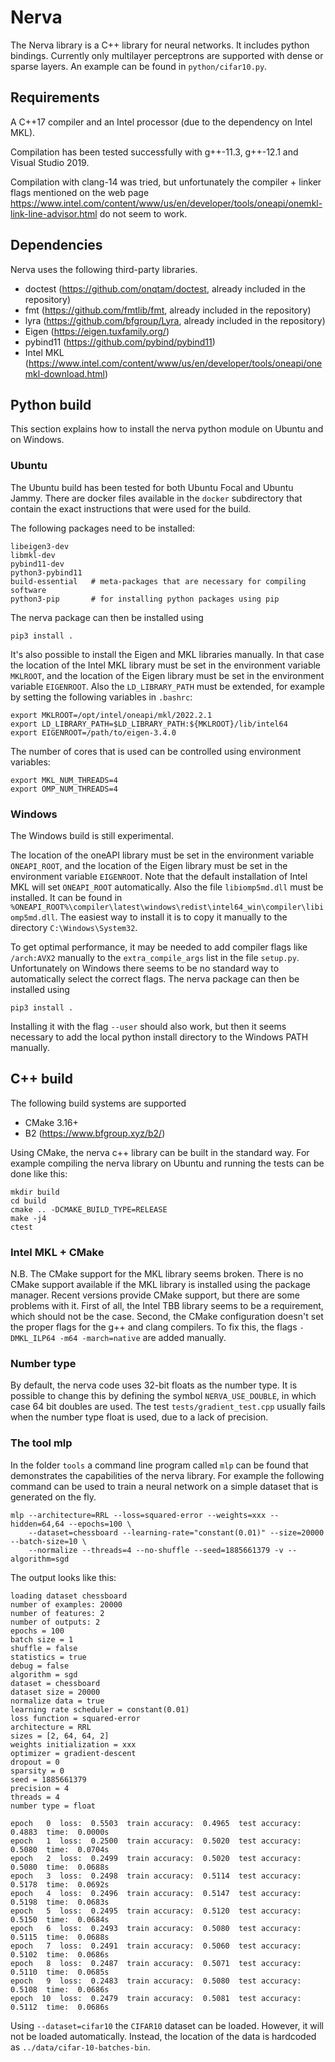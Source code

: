 # Nerva
The Nerva library is a C++ library for neural networks. It includes
python bindings. Currently only multilayer perceptrons are supported with
dense or sparse layers. An example can be found in `python/cifar10.py`.

## Requirements
A C++17 compiler and an Intel processor (due to the dependency on Intel MKL).

Compilation has been tested successfully with g++-11.3, g++-12.1 and Visual Studio 2019.

Compilation with clang-14 was tried, but unfortunately the compiler + linker flags mentioned
on the web page https://www.intel.com/content/www/us/en/developer/tools/oneapi/onemkl-link-line-advisor.html
do not seem to work.

## Dependencies
Nerva uses the following third-party libraries.

* doctest (https://github.com/onqtam/doctest, already included in the repository)
* fmt (https://github.com/fmtlib/fmt, already included in the repository)
* lyra (https://github.com/bfgroup/Lyra, already included in the repository)
* Eigen (https://eigen.tuxfamily.org/)
* pybind11 (https://github.com/pybind/pybind11)
* Intel MKL (https://www.intel.com/content/www/us/en/developer/tools/oneapi/onemkl-download.html)

## Python build
This section explains how to install the nerva python module on Ubuntu and on Windows.

### Ubuntu
The Ubuntu build has been tested for both Ubuntu Focal and Ubuntu Jammy. There are docker
files available in the `docker` subdirectory that contain the exact instructions that
were used for the build.

The following packages need to be installed:
```
libeigen3-dev
libmkl-dev
pybind11-dev
python3-pybind11
build-essential   # meta-packages that are necessary for compiling software
python3-pip       # for installing python packages using pip
```
The nerva package can then be installed using
```
pip3 install .
```

It's also possible to install the Eigen and MKL libraries manually.
In that case the location of the Intel MKL library must be set
in the environment variable `MKLROOT`, and the location of the Eigen
library must be set in the environment variable `EIGENROOT`. Also
the `LD_LIBRARY_PATH` must be extended, for example by
setting the following variables in `.bashrc`: 
```
export MKLROOT=/opt/intel/oneapi/mkl/2022.2.1
export LD_LIBRARY_PATH=$LD_LIBRARY_PATH:${MKLROOT}/lib/intel64
export EIGENROOT=/path/to/eigen-3.4.0
```

The number of cores that is used can be controlled using environment variables:
```
export MKL_NUM_THREADS=4
export OMP_NUM_THREADS=4
```

### Windows
The Windows build is still experimental. 

The location of the oneAPI library must be set in the environment variable `ONEAPI_ROOT`,
and the location of the Eigen library must be set in the environment variable `EIGENROOT`.
Note that the default installation of Intel MKL will set `ONEAPI_ROOT` automatically.
Also the file `libiomp5md.dll` must be installed. It can be found
in `%ONEAPI_ROOT%\compiler\latest\windows\redist\intel64_win\compiler\libiomp5md.dll`.
The easiest way to install it is to copy it manually to the directory `C:\Windows\System32`.

To get optimal performance, it may be needed to add compiler flags like `/arch:AVX2`
manually to the `extra_compile_args` list in the file `setup.py`. Unfortunately on Windows
there seems to be no standard way to automatically select the correct flags. The nerva package can
then be installed using
```
pip3 install .
```
Installing it with the flag `--user` should also work, but then it seems
necessary to add the local python install directory to the Windows PATH
manually.

## C++ build
The following build systems are supported
* CMake 3.16+
* B2 (https://www.bfgroup.xyz/b2/)

Using CMake, the nerva c++ library can be built in the standard way. For example compiling
the nerva library on Ubuntu and running the tests can be done like this:
```
mkdir build
cd build
cmake .. -DCMAKE_BUILD_TYPE=RELEASE
make -j4
ctest
```

### Intel MKL + CMake
N.B. The CMake support for the MKL library seems broken. There is no CMake support
available if the MKL library is installed using the package manager. Recent
versions provide CMake support, but there are some problems with it. First of all,
the Intel TBB library seems to be a requirement, which should not be the case.
Second, the CMake configuration doesn't set the proper flags for the g++ and
clang compilers. To fix this, the flags `-DMKL_ILP64 -m64 -march=native` are added
manually.

### Number type
By default, the nerva code uses 32-bit floats as the number type. It is possible to change this by
defining the symbol `NERVA_USE_DOUBLE`, in which case 64 bit doubles are used. The test
`tests/gradient_test.cpp` usually fails when the number type float is used, due to a lack of precision.

### The tool mlp
In the folder `tools` a command line program called `mlp` can be found that demonstrates the capabilities
of the nerva library. For example the following command can be used to train a neural network on a
simple dataset that is generated on the fly.
```
mlp --architecture=RRL --loss=squared-error --weights=xxx --hidden=64,64 --epochs=100 \
    --dataset=chessboard --learning-rate="constant(0.01)" --size=20000 --batch-size=10 \ 
    --normalize --threads=4 --no-shuffle --seed=1885661379 -v --algorithm=sgd
```
The output looks like this:
```
loading dataset chessboard
number of examples: 20000
number of features: 2
number of outputs: 2
epochs = 100
batch size = 1
shuffle = false
statistics = true
debug = false
algorithm = sgd
dataset = chessboard
dataset size = 20000
normalize data = true
learning rate scheduler = constant(0.01)
loss function = squared-error
architecture = RRL
sizes = [2, 64, 64, 2]
weights initialization = xxx
optimizer = gradient-descent
dropout = 0
sparsity = 0
seed = 1885661379
precision = 4
threads = 4
number type = float

epoch   0  loss:  0.5503  train accuracy:  0.4965  test accuracy:  0.4883  time:  0.0000s
epoch   1  loss:  0.2500  train accuracy:  0.5020  test accuracy:  0.5080  time:  0.0704s
epoch   2  loss:  0.2499  train accuracy:  0.5020  test accuracy:  0.5080  time:  0.0688s
epoch   3  loss:  0.2498  train accuracy:  0.5114  test accuracy:  0.5178  time:  0.0692s
epoch   4  loss:  0.2496  train accuracy:  0.5147  test accuracy:  0.5198  time:  0.0683s
epoch   5  loss:  0.2495  train accuracy:  0.5120  test accuracy:  0.5150  time:  0.0684s
epoch   6  loss:  0.2493  train accuracy:  0.5080  test accuracy:  0.5115  time:  0.0688s
epoch   7  loss:  0.2491  train accuracy:  0.5060  test accuracy:  0.5102  time:  0.0686s
epoch   8  loss:  0.2487  train accuracy:  0.5071  test accuracy:  0.5110  time:  0.0685s
epoch   9  loss:  0.2483  train accuracy:  0.5080  test accuracy:  0.5108  time:  0.0686s
epoch  10  loss:  0.2479  train accuracy:  0.5081  test accuracy:  0.5112  time:  0.0686s
```

Using `--dataset=cifar10` the `CIFAR10` dataset can be loaded. However, it will not be loaded
automatically. Instead, the location of the data is hardcoded as `../data/cifar-10-batches-bin`.
